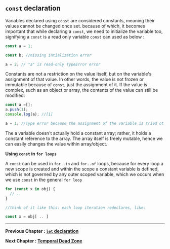 ## `const` declaration

Variables declared using `const` are considered constants, meaning their values cannot be changed once set. because of which, it becomes important that while declaring a `const`, we need to initialize the variable too, signifying a `const` is a read only variable  `const` can used as below :

````javascript
const a = 1;

const b; //missing intialization error

a = 2; // "a" is read-only TypeError error
````


Constants are not a restriction on the value itself, but on the variable's assignment of that value. In other words, the value is not frozen or immutable because of `const`, just the assignment of it. If the value is complex, such as an object or array, the contents of the value can still be modified:

````javascript
const a =[];
a.push(1);
console.log(a); //[1]

a = 1; //Type error because the assignment of the variable is tried ot be changed
````

The a variable doesn't actually hold a constant array; rather, it holds a constant reference to the array. The array itself is freely mutable, hence we can easily changes the value within array/object.

**Using `const` in `for loops`**

A `const` can be used in `for..in` and `for..of` loops, because for every loop a new scope is created and within the scope a constant variable is defined, which is not governed by any outer scoped variable, which we occurs when we use `const` in the general `for loop`

````javascript
for (const x in obj) {
  // ..
}

//think of it like this: each loop iteration redeclares, like:

const x = obj[ .. ]
````

****

**Previous Chapter : [`let` declaration](https://github.com/anirudh-modi/JS-essentials/blob/master/ES2015/Variable-and-scoping/let.md)**


**Next Chapter : [Temporal Dead Zone](https://github.com/anirudh-modi/JS-essentials/blob/master/ES2015/Variable-and-scoping/Temporal%20dead%20zone.md)**
